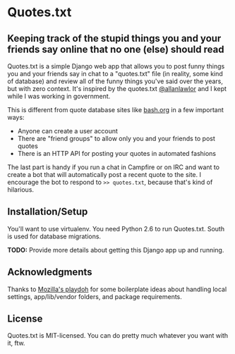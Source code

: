 # Quotes.txt #

## Keeping track of the stupid things you and your friends say online that no one (else) should read ##

Quotes.txt is a simple Django web app that allows you to post funny things you and your friends say in chat to a "quotes.txt" file (in reality, some kind of database) and review all of the funny things you've said over the years, but with zero context. It's inspired by the quotes.txt [@allanlawlor](http://twitter.com/allanlawlor) and I kept while I was working in government.

This is different from quote database sites like [bash.org](http://bash.org) in a few important ways:

  * Anyone can create a user account
  * There are "friend groups" to allow only you and your friends to post quotes
  * There is an HTTP API for posting your quotes in automated fashions

The last part is handy if you run a chat in Campfire or on IRC and want to create a bot that will automatically post a recent quote to the site. I encourage the bot to respond to `>> quotes.txt`, because that's kind of hilarious.

## Installation/Setup ##

You'll want to use virtualenv. You need Python 2.6 to run Quotes.txt. South is used for database migrations.

**TODO:** Provide more details about getting this Django app up and running.

## Acknowledgments ##

Thanks to [Mozilla's playdoh](https://github.com/mozilla/playdoh) for some boilerplate ideas about handling local settings, app/lib/vendor folders, and package requirements.

## License ##

Quotes.txt is MIT-licensed. You can do pretty much whatever you want with it, ftw.
